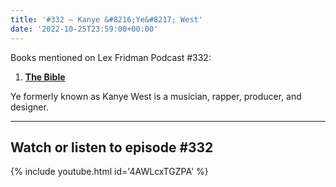 ```yaml
---
title: '#332 – Kanye &#8216;Ye&#8217; West'
date: '2022-10-25T23:59:00+00:00'
---
```


Books mentioned on Lex Fridman Podcast #332:

1. <b><a href="https://amzn.to/3UJncTb" target="_blank" rel="sponsored noopener noreferrer">The Bible</a></b>

Ye formerly known as Kanye West is a musician, rapper, producer, and designer.

- - - - - -

## Watch or listen to episode #332

{% include youtube.html id='4AWLcxTGZPA' %}
